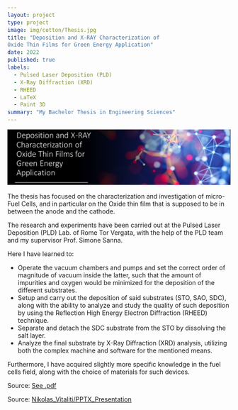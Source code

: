 ```yaml
---
layout: project
type: project
image: img/cotton/Thesis.jpg
title: "Deposition and X-RAY Characterization of
Oxide Thin Films for Green Energy Application"
date: 2022
published: true
labels:
  - Pulsed Laser Deposition (PLD)
  - X-Ray Diffraction (XRD)
  - RHEED
  - LaTeX
  - Paint 3D
summary: "My Bachelor Thesis in Engineering Sciences"
---
```


<img class="img-fluid" src="../img/cotton/Thesis_Header.jpg">

The thesis has focused on the characterization and investigation of micro-Fuel Cells, and in particular on the Oxide thin film that is supposed to be in between the anode and the cathode.

The research and experiments have been carried out at the Pulsed Laser Deposition (PLD) Lab. of Rome Tor Vergata, with the help of the PLD team and my supervisor Prof. Simone Sanna.

Here I have learned to:

- Operate the vacuum chambers and pumps and set the correct order of magnitude of vacuum inside the latter, such that the amount of impurities and oxygen would be minimized for the deposition of the different substrates.
- Setup and carry out the deposition of said substrates (STO, SAO, SDC), along with the ability to analyze and study the quality of such deposition by using the Reflection High Energy Electron Diffraction (RHEED) technique.
- Separate and detach the SDC substrate from the STO by dissolving the salt layer.
- Analyze the final substrate by X-Ray Diffraction (XRD) analysis, utilizing both the complex machine and software for the mentioned means.

Furthermore, I have acquired slightly more specific knowledge in the fuel cells field, along with the choice of materials for such devices.

Source: <a href="/src/pdf/Engineering%20Sciences_Thesis.pdf"><i class="large github icon "></i>See .pdf</a>

Source: <a href="[https://github.com/jogarces/ics-313-text-game](https://github.com/Axiorzz/Bachelor_work/blob/main/Engineering%20Sciences_Thesis.pdf)](https://github.com/Axiorzz/Bachelor_work/blob/main/Thesis_Presentation.pdf)"><i class="large github icon "></i>Nikolas_Vitaliti/PPTX_Presentation</a>
